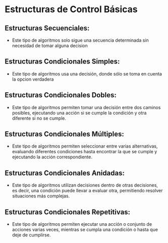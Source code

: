 # Estructuras de Control Básicas
## Estructuras Secuenciales:
- Este tipo de algoritmos solo sigue una secuencia determinada sin necesidad de tomar alguna decision

## Estructuras Condicionales Simples:
- Este tipo de algoritmos usa una decisión, donde sólo se toma en cuenta la opcion verdadera

## Estructuras Condicionales Dobles:
- Este tipo de algoritmos permiten tomar una decisión entre dos caminos posibles, ejecutando una acción si se cumple la condición y otra diferente si no se cumple.

## Estructuras Condicionales Múltiples:
- Este tipo de algoritmos permiten seleccionar entre varias alternativas, evaluando diferentes condiciones hasta encontrar la que se cumple y ejecutando la acción correspondiente.

## Estructuras Condicionales Anidadas:
- Este tipo de algoritmos utilizan decisiones dentro de otras decisiones, es decir, una condición puede llevar a evaluar otra, permitiendo resolver situaciones más complejas.

## Estructuras Condicionales Repetitivas:
- Este tipo de algoritmos permiten ejecutar una acción o conjunto de acciones varias veces, mientras se cumpla una condición o hasta que deje de cumplirse.